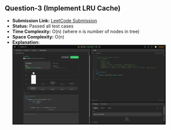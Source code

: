 ## Question-3 (Implement LRU Cache)

- **Submission Link:** [LeetCode Submission](https://leetcode.com/problems/validate-binary-search-tree/submissions/1003797100/)
- **Status:** Passed all test cases
- **Time Complexity:** O(n) (where n is number of nodes in tree)
- **Space Complexity:** O(n) 
- **Explanation:** 
![Submission Photo](./Ques-1/image.png)
